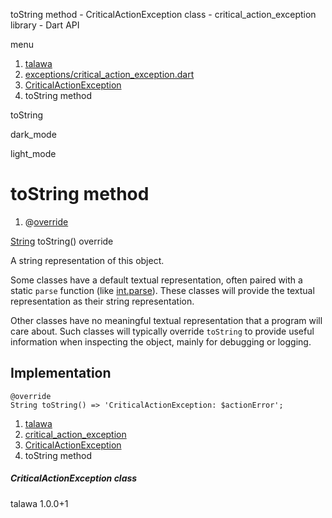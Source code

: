 




toString method - CriticalActionException class - critical\_action\_exception library - Dart API







menu

1. [talawa](../../index.html)
2. [exceptions/critical\_action\_exception.dart](../../file-___home_harshil_Desktop_open-source_palisadoes_talawa_lib_exceptions_critical_action_exception/)
3. [CriticalActionException](../../file-___home_harshil_Desktop_open-source_palisadoes_talawa_lib_exceptions_critical_action_exception/CriticalActionException-class.html)
4. toString method

toString


dark\_mode

light\_mode




# toString method


1. @[override](https://api.flutter.dev/flutter/dart-core/override-constant.html)

[String](https://api.flutter.dev/flutter/dart-core/String-class.html)
toString()
override

A string representation of this object.

Some classes have a default textual representation,
often paired with a static `parse` function (like [int.parse](https://api.flutter.dev/flutter/dart-core/int/parse.html)).
These classes will provide the textual representation as
their string representation.

Other classes have no meaningful textual representation
that a program will care about.
Such classes will typically override `toString` to provide
useful information when inspecting the object,
mainly for debugging or logging.


## Implementation

```
@override
String toString() => 'CriticalActionException: $actionError';
```

 


1. [talawa](../../index.html)
2. [critical\_action\_exception](../../file-___home_harshil_Desktop_open-source_palisadoes_talawa_lib_exceptions_critical_action_exception/)
3. [CriticalActionException](../../file-___home_harshil_Desktop_open-source_palisadoes_talawa_lib_exceptions_critical_action_exception/CriticalActionException-class.html)
4. toString method

##### CriticalActionException class





talawa
1.0.0+1






